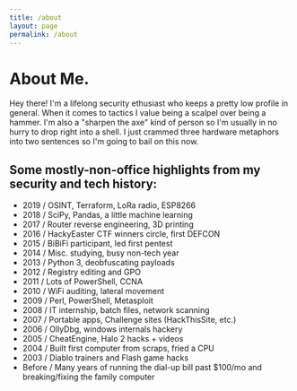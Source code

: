 ```yaml
---
title: /about
layout: page
permalink: /about
---
```


# About Me. 
 Hey there! I'm a lifelong security ethusiast who keeps a pretty low profile in general. When it comes to tactics I value being a scalpel over being a hammer. I'm also a "sharpen the axe" kind of person so I'm usually in no hurry to drop right into a shell. I just crammed three hardware metaphors into two sentences so I'm going to bail on this now.


## Some mostly-non-office highlights from my security and tech history:  
  * 2019 / OSINT, Terraform, LoRa radio, ESP8266
  * 2018 / SciPy, Pandas, a little machine learning
  * 2017 / Router reverse engineering, 3D printing
  * 2016 / HackyEaster CTF winners circle, first DEFCON
  * 2015 / BiBiFi participant, led first pentest 
  * 2014 / Misc. studying, busy non-tech year
  * 2013 / Python 3, deobfuscating payloads
  * 2012 / Registry editing and GPO
  * 2011 / Lots of PowerShell, CCNA
  * 2010 / WiFi auditing, lateral movement
  * 2009 / Perl, PowerShell, Metasploit
  * 2008 / IT internship, batch files, network scanning
  * 2007 / Portable apps, Challenge sites (HackThisSite, etc.)
  * 2006 / OllyDbg, windows internals hackery
  * 2005 / CheatEngine, Halo 2 hacks + videos
  * 2004 / Built first computer from scraps, fried a CPU
  * 2003 / Diablo trainers and Flash game hacks
  * Before / Many years of running the dial-up bill past $100/mo and breaking/fixing the family computer
